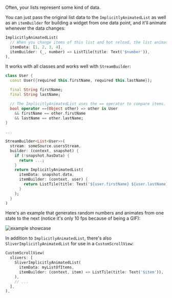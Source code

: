 Often, your lists represent some kind of data.

You can just pass the original list data to the `ImplicitlyAnimatedList` as
well as an `itemBuilder` for building a widget from one data point, and it'll
animate whenever the data changes:

```dart
ImplicitlyAnimatedList(
  // When you change items of this list and hot reload, the list animates.
  itemData: [1, 2, 3, 4],
  itemBuilder: (_, number) => ListTile(title: Text('$number')),
),
```

It works with all classes and works well with `StreamBuilder`:

```dart
class User {
  const User({required this.firstName, required this.lastName});

  final String firstName;
  final String lastName;

  // The ImplicitlyAnimatedList uses the == operator to compare items.
  bool operator ==(Object other) => other is User
    && firstName == other.firstName
    && lastName == other.lastName;
}

...

StreamBuilder<List<User>>(
  stream: someSource.usersStream,
  builder: (context, snapshot) {
    if (!snapshot.hasData) {
      return ...;
    }
    return ImplicitlyAnimatedList(
      itemData: snapshot.data,
      itemBuilder: (context, user) {
        return ListTile(title: Text('${user.firstName} ${user.lastName}'));
      }
    );
  }
)
```

Here's an example that generates random numbers and animates from one state to the next (notice it's only 10 fps because of being a GIF):

![example showcase](showcase.gif)

In addition to `ImplicitlyAnimatedList`, there's also `SliverImplicitlyAnimatedList` for use in a `CustomScrollView`:

```dart
CustomScrollView(
  slivers: [
    SliverImplicitlyAnimatedList(
      itemData: myListOfItems,
      itemBuilder: (context, item) => ListTile(title: Text('$item')),
    ),
    // ...
  ],
),
```

